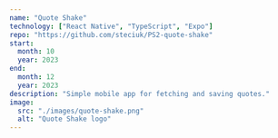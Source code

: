 ```yaml
---
name: "Quote Shake"
technology: ["React Native", "TypeScript", "Expo"]
repo: "https://github.com/steciuk/PS2-quote-shake"
start:
  month: 10
  year: 2023
end:
  month: 12
  year: 2023
description: "Simple mobile app for fetching and saving quotes."
image:
  src: "./images/quote-shake.png"
  alt: "Quote Shake logo"
---
```

